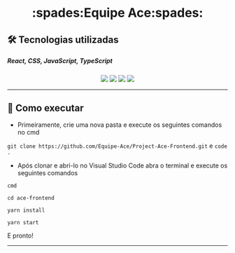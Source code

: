 <div align="center">

<h1 id="topo" align="center"> :spades:Equipe Ace:spades: </h1>
 </div>
 
## 🛠️ Tecnologias utilizadas 

  <h5> React, CSS, JavaScript, TypeScript</h5>
<div align="center">
<img src="https://img.shields.io/badge/React-20232A?style=for-the-badge&logo=react&logoColor=61DAFB"/>
<img src="https://img.shields.io/badge/CSS3-1572B6?style=for-the-badge&logo=css3&logoColor=white"/>
<img src="https://img.shields.io/badge/JavaScript-323330?style=for-the-badge&logo=javascript&logoColor=F7DF1E"/>
<img src="https://img.shields.io/badge/TypeScript-007ACC?style=for-the-badge&logo=typescript&logoColor=white"/>
</div>
<hr>

## 🔎 Como executar

- Primeiramente, crie uma nova pasta e execute os seguintes comandos no cmd 

 `git clone https://github.com/Equipe-Ace/Project-Ace-Frontend.git` e `code .`

- Após clonar e abri-lo no Visual Studio Code abra o terminal e execute os seguintes comandos 

`cmd`

`cd ace-frontend`

`yarn install`

`yarn start`

E pronto!
<hr>
